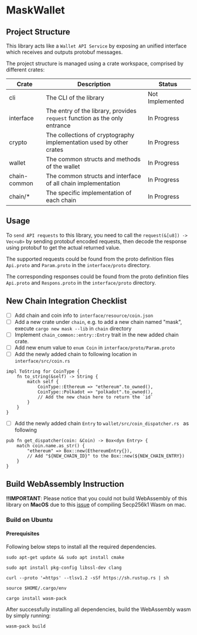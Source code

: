 # MaskWallet

## Project Structure

This library acts like a `Wallet API Service` by exposing an unified interface which receives and outputs protobuf messages.

The project structure is managed using a crate workspace, comprised by different crates:

| Crate        | Description                                                  | Status          |
| ------------ | ------------------------------------------------------------ | --------------- |
| cli          | The CLI of the library                                       | Not Implemented |
| interface    | The entry of the library, provides `request` function as the only entrance | In Progress     |
| crypto       | The collections of cryptography implementation used by other crates | In Progress     |
| wallet       | The common structs and methods of the wallet                 | In Progress     |
| chain-common | The common structs and interface of all chain implementation | In Progress     |
| chain/*      | The specific implementation of each chain                    | In Progress     |

## Usage

To `send API requests` to this library, you need to call the `request(&[u8]) -> Vec<u8>` by sending protobuf encoded requests, then decode the response using protobuf to get the actual returned value.

The supported requests could be found from the proto definition files `Api.proto` and `Param.proto` in the `interface/proto` directory.

The corresponding responses could be found from the proto definition files `Api.proto` and `Respons.proto` in the `interface/proto` directory.

## New Chain Integration Checklist

- [ ] Add chain and coin info to `interface/resource/coin.json`
- [ ] Add a new crate under `chain`, e.g. to add a new chain named "mask", execute `cargo new mask --lib` in `chain` directory
- [ ] Implement `chain_common::entry::Entry` trait in the new added chain crate.
- [ ] Add new enum value to `enum Coin` in `interface/proto/Param.proto` 
- [ ] Add the newly added chain to following location in `interface/src/coin.rs` 

```
impl ToString for CoinType {
    fn to_string(&self) -> String {
        match self {
            CoinType::Ethereum => "ethereum".to_owned(),
            CoinType::Polkadot => "polkadot".to_owned(),
            // Add the new chain here to return the `id`
        }
    }
}
```

- [ ] Add the newly added chain `Entry` to `wallet/src/coin_dispatcher.rs ` as following

```
pub fn get_dispatcher(coin: &Coin) -> Box<dyn Entry> {
    match coin.name.as_str() {
        "ethereum" => Box::new(EthereumEntry{}),
        // Add "${NEW_CHAIN_ID}" to the Box::new(${NEW_CHAIN_ENTRY})
    }
}
```





## Build WebAssembly Instruction

**!!IMPORTANT**: Please notice that you could not build WebAssembly of this library on **MacOS** due to this [issue](https://github.com/DimensionDev/MaskWallet/issues/1) of compiling Secp256k1 Wasm on mac.

### Build on Ubuntu

#### Prerequisites

Following below steps to install all the required dependencies.

```
sudo apt-get update && sudo apt install cmake

sudo apt install pkg-config libssl-dev clang

curl --proto '=https' --tlsv1.2 -sSf https://sh.rustup.rs | sh

source $HOME/.cargo/env

cargo install wasm-pack
```

After successfully installing all dependencies, build the WebAssembly wasm by simply running:

```
wasm-pack build
```

